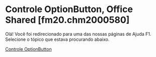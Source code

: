 
# Controle OptionButton, Office Shared [fm20.chm2000580]

Olá! Você foi redirecionado para uma das nossas páginas de Ajuda F1. Selecione o tópico que estava procurando abaixo.

[Controle OptionButton](http://msdn.microsoft.com/library/39ce3eb0-ecf1-4f1e-dbcb-a66d7d341615%28Office.15%29.aspx)
